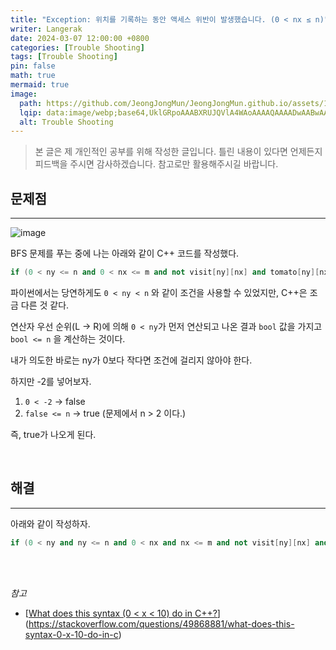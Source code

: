 ```yaml
---
title: "Exception: 위치를 기록하는 동안 액세스 위반이 발생했습니다. (0 < nx ≤ n)"
writer: Langerak
date: 2024-03-07 12:00:00 +0800
categories: [Trouble Shooting]
tags: [Trouble Shooting]
pin: false
math: true
mermaid: true
image:
  path: https://github.com/JeongJongMun/JeongJongMun.github.io/assets/101979073/9b2e2cd0-1ce7-4984-91c7-1563e1e9404b
  lqip: data:image/webp;base64,UklGRpoAAABXRUJQVlA4WAoAAAAQAAAADwAABwAAQUxQSDIAAAARL0AmbZurmr57yyIiqE8oiG0bejIYEQTgqiDA9vqnsUSI6H+oAERp2HZ65qP/VIAWAFZQOCBCAAAA8AEAnQEqEAAIAAVAfCWkAALp8sF8rgRgAP7o9FDvMCkMde9PK7euH5M1m6VWoDXf2FkP3BqV0ZYbO6NA/VFIAAAA
  alt: Trouble Shooting
---
```


> 본 글은 제 개인적인 공부를 위해 작성한 글입니다. 틀린 내용이 있다면 언제든지 피드백을 주시면 감사하겠습니다. 참고로만 활용해주시길 바랍니다.


## 문제점

---

![image](https://github.com/JeongJongMun/JeongJongMun.github.io/assets/101979073/51c52012-70ce-43ae-937b-f4e44b348190)

BFS 문제를 푸는 중에 나는 아래와 같이 C++ 코드를 작성했다.

```cpp
if (0 < ny <= n and 0 < nx <= m and not visit[ny][nx] and tomato[ny][nx] == 0)
```

파이썬에서는 당연하게도 `0 < ny < n` 와 같이 조건을 사용할 수 있었지만, C++은 조금 다른 것 같다.

연산자 우선 순위(L → R)에 의해 `0 < ny`가 먼저 연산되고 나온 결과 `bool` 값을 가지고 `bool <= n` 을 계산하는 것이다.

내가 의도한 바로는 ny가 0보다 작다면 조건에 걸리지 않아야 한다.

하지만 -2를 넣어보자.

1. `0 < -2` → false
2. `false <= n` → true (문제에서 n > 2 이다.)

즉, true가 나오게 된다.

<br/>

## 해결

---

아래와 같이 작성하자.

```cpp
if (0 < ny and ny <= n and 0 < nx and nx <= m and not visit[ny][nx] and tomato[ny][nx] == 0)
```

<br/><br/>

*참고*

- [[What does this syntax (0 < x < 10) do in C++?](https://stackoverflow.com/questions/49868881/what-does-this-syntax-0-x-10-do-in-c)](https://stackoverflow.com/questions/49868881/what-does-this-syntax-0-x-10-do-in-c)
